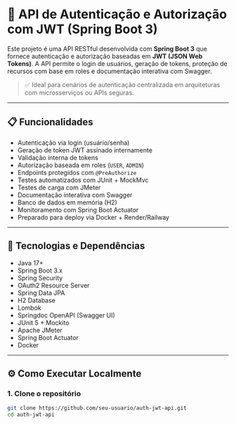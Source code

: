 # 🔐 API de Autenticação e Autorização com JWT (Spring Boot 3)

Este projeto é uma API RESTful desenvolvida com **Spring Boot 3** que fornece autenticação e autorização baseadas em **JWT (JSON Web Tokens)**. A API permite o login de usuários, geração de tokens, proteção de recursos com base em roles e documentação interativa com Swagger.

> ✅ Ideal para cenários de autenticação centralizada em arquiteturas com microsserviços ou APIs seguras.

---

## 📋 Funcionalidades

- Autenticação via login (usuário/senha)
- Geração de token JWT assinado internamente
- Validação interna de tokens
- Autorização baseada em roles (`USER`, `ADMIN`)
- Endpoints protegidos com `@PreAuthorize`
- Testes automatizados com JUnit + MockMvc
- Testes de carga com JMeter
- Documentação interativa com Swagger
- Banco de dados em memória (H2)
- Monitoramento com Spring Boot Actuator
- Preparado para deploy via Docker + Render/Railway

---

## 🚀 Tecnologias e Dependências

- Java 17+
- Spring Boot 3.x
- Spring Security
- OAuth2 Resource Server
- Spring Data JPA
- H2 Database
- Lombok
- Springdoc OpenAPI (Swagger UI)
- JUnit 5 + Mockito
- Apache JMeter
- Spring Boot Actuator
- Docker

---

## ⚙️ Como Executar Localmente

### 1. Clone o repositório

```bash
git clone https://github.com/seu-usuario/auth-jwt-api.git
cd auth-jwt-api

